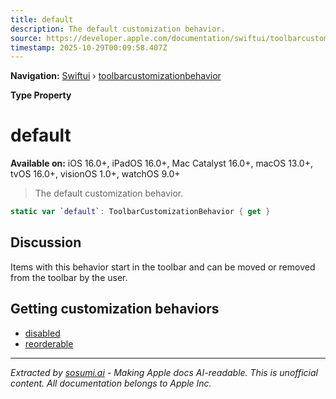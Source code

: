 ```yaml
---
title: default
description: The default customization behavior.
source: https://developer.apple.com/documentation/swiftui/toolbarcustomizationbehavior/default
timestamp: 2025-10-29T00:09:58.407Z
---
```


**Navigation:** [Swiftui](/documentation/swiftui) › [toolbarcustomizationbehavior](/documentation/swiftui/toolbarcustomizationbehavior)

**Type Property**

# default

**Available on:** iOS 16.0+, iPadOS 16.0+, Mac Catalyst 16.0+, macOS 13.0+, tvOS 16.0+, visionOS 1.0+, watchOS 9.0+

> The default customization behavior.

```swift
static var `default`: ToolbarCustomizationBehavior { get }
```

## Discussion

Items with this behavior start in the toolbar and can be moved or removed from the toolbar by the user.

## Getting customization behaviors

- [disabled](/documentation/swiftui/toolbarcustomizationbehavior/disabled)
- [reorderable](/documentation/swiftui/toolbarcustomizationbehavior/reorderable)

---

*Extracted by [sosumi.ai](https://sosumi.ai) - Making Apple docs AI-readable.*
*This is unofficial content. All documentation belongs to Apple Inc.*

